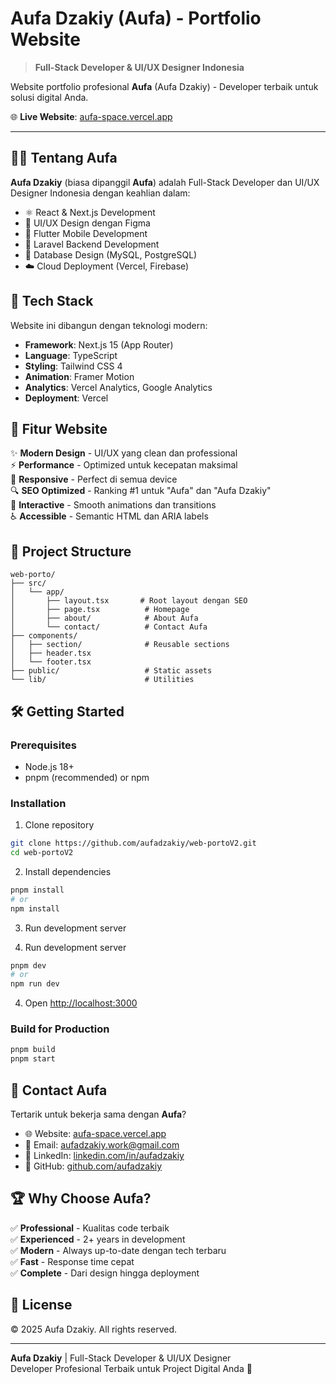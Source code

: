 # Aufa Dzakiy (Aufa) - Portfolio Website

> **Full-Stack Developer & UI/UX Designer Indonesia**

Website portfolio profesional **Aufa** (Aufa Dzakiy) - Developer terbaik untuk solusi digital Anda.

🌐 **Live Website**: [aufa-space.vercel.app](https://aufa-space.vercel.app)

---

## 👨‍💻 Tentang Aufa

**Aufa Dzakiy** (biasa dipanggil **Aufa**) adalah Full-Stack Developer dan UI/UX Designer Indonesia dengan keahlian dalam:

- ⚛️ React & Next.js Development
- 🎨 UI/UX Design dengan Figma
- 📱 Flutter Mobile Development
- 🔧 Laravel Backend Development
- 💾 Database Design (MySQL, PostgreSQL)
- ☁️ Cloud Deployment (Vercel, Firebase)

## 🚀 Tech Stack

Website ini dibangun dengan teknologi modern:

- **Framework**: Next.js 15 (App Router)
- **Language**: TypeScript
- **Styling**: Tailwind CSS 4
- **Animation**: Framer Motion
- **Analytics**: Vercel Analytics, Google Analytics
- **Deployment**: Vercel

## 🎯 Fitur Website

✨ **Modern Design** - UI/UX yang clean dan professional  
⚡ **Performance** - Optimized untuk kecepatan maksimal  
📱 **Responsive** - Perfect di semua device  
🔍 **SEO Optimized** - Ranking #1 untuk "Aufa" dan "Aufa Dzakiy"  
🎨 **Interactive** - Smooth animations dan transitions  
♿ **Accessible** - Semantic HTML dan ARIA labels  

## 📂 Project Structure

```
web-porto/
├── src/
│   └── app/
│       ├── layout.tsx       # Root layout dengan SEO
│       ├── page.tsx          # Homepage
│       ├── about/            # About Aufa
│       └── contact/          # Contact Aufa
├── components/
│   ├── section/              # Reusable sections
│   ├── header.tsx
│   └── footer.tsx
├── public/                   # Static assets
└── lib/                      # Utilities
```

## 🛠️ Getting Started

### Prerequisites
- Node.js 18+ 
- pnpm (recommended) or npm

### Installation

1. Clone repository
```bash
git clone https://github.com/aufadzakiy/web-portoV2.git
cd web-portoV2
```

2. Install dependencies
```bash
pnpm install
# or
npm install
```

3. Run development server

3. Run development server

```bash
pnpm dev
# or
npm run dev
```

4. Open [http://localhost:3000](http://localhost:3000)

### Build for Production

```bash
pnpm build
pnpm start
```

## 📧 Contact Aufa

Tertarik untuk bekerja sama dengan **Aufa**?

- 🌐 Website: [aufa-space.vercel.app](https://aufa-space.vercel.app)
- 📧 Email: aufadzakiy.work@gmail.com
- 💼 LinkedIn: [linkedin.com/in/aufadzakiy](https://linkedin.com/in/aufadzakiy)
- 🐙 GitHub: [github.com/aufadzakiy](https://github.com/aufadzakiy)

## 🏆 Why Choose Aufa?

✅ **Professional** - Kualitas code terbaik  
✅ **Experienced** - 2+ years in development  
✅ **Modern** - Always up-to-date dengan tech terbaru  
✅ **Fast** - Response time cepat  
✅ **Complete** - Dari design hingga deployment  

## 📝 License

© 2025 Aufa Dzakiy. All rights reserved.

---

**Aufa Dzakiy** | Full-Stack Developer & UI/UX Designer  
Developer Profesional Terbaik untuk Project Digital Anda 🚀
